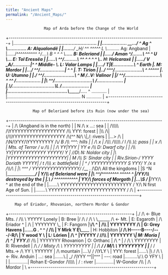 ```yaml
---
title: "Ancient Maps"
permalink: "/Ancient_Maps/"
---
```


<div>

`                 Map of Arda before the Change of the World`

+-----------------------------------------------------------------------------+
\|..............................____________...............................
\| \|................. _____...___/ ^ Ag ^ \\_............. A:
Alqualondë \| \|.......__________/ __H_/ ^^ ^^^^^ L
\\_.......... Ag: Angband \| \|....../^^^^^^^^^^ ^_/....\\ B ^ ^ ^
\\__..... B: Beleriand \| \|...../ Aman ^/.......\\ ^^ ^ U \\... E:
Tol Eressëa \| \|.....\\ ^^/.........\\ ^^ ^ ^ ^ ^ \\.. H: Helcaraxë \|
\|...../ V _A/............\|^ ^ Middle- \\. L: Valar Lamps \| \|..../
T\|_E..............\\ ^ Earth \|. M: Mordor \| \|.../
^^/.................\| ^ ^ \|. T: Tirion \| \|../
^^^/...................\\ ^ ^^^^^ \|. U: Utumno \| \|./
^^_/.....................\\ ^ M /..V: Valinor \| \|/
^^/........................\\ ^ ^^ /................. \| \|\\
^^/..........................\\ /.................. \|
\|.\\_____/.............................\\L /................... \|
\|.........................................\\_________/..... ^
............ \|
\|.......................................................... N
............ \|
+-----------------------------------------------------------------------------+

`            Map of Beleriand before its Ruin (now under the sea)`

+-----------------------------------------------------------------------------+
\| /\\ (Angband is in the north) \| \| N /\\ x ...: sea \| \|
/\\\\\\\\\\ /\YYYYYYYYYYYYYYYYYYY /\\\\ YYY: forest \| \|\\\\
/\\\|(/\\\YYYYYYYYYYYYYYYYYY /\\(^^ N/\\ \\\|,/: rivers \| \|...\> /\\
\| /\N/\YYY/\YYYYYYYYY /\\_/ B /\\\\ ^^^: hills \| \| /\\ x \| /\\\\\\
/\\\\\\\\\\ / l /\\\\ )(: pass \| \| x /\\ \| Mts. of Terror / u /\\\\
\| \| /\\ YY\|YYY \| YY e /\\\\ D: Dwarf city \| \| /\\\\
YY\|YYYYYYYYYYY YYYYY/ Y \| //D\\ N: Noldor city \| \|\\
\|YYYYYYYYYYYYYYYYYYYY\| \| M /\\\\ S: Sindar city \| \| Riv.Sirion-/
YYYY Doriath YYYYY\| / t /\\\\\\ x: battlefield \| \| ^ / YYYYYYYYYYYY S
YYY/ Y /x s /\\\\/\\ \| \|\\ ^^^ / YYYYYYYYYYYYYYYY/ /___ . /\D/\\
All the kingdoms \| \|S ^N \|_____________________/
\| _Y/\\\\ of Beleriand were \| \|\\ ^^/^^^^^^^^ ^^^^^ ^
\|____/YY/\\\\ destroyed by the \| \|.\\ / ^^^^^^^^^^^ \| YY/\\
forces of Morgoth \| \|...\\S_ / \|___/YY/\\ ^ at the end of the \|
\|.......\\ YYYYYYYYYYYYYYYYYYYYYYYY / Y/\\ N first Age of Sun. \|
\|........\\ YYYYYYYYYYYYYYYYYYYYYYYYYY / /\\ \|
+-----------------------------------------------------------------------------+

`    Map of Eriador, Rhovanion, northern Mordor & Gondor`

+-------------------------------------------------------------+ \|./ /\\
\<- Blue Mts. / /\\\\ \\ YYYYY Lonely \| B: Bree \|/ /\\ / /\\ \\
\\______ /\\ \<- Mt. \| E: Esgaroth \| /\\ Eriador ^ \| /\\ \|
YYYYYYY \\_ \| F: Fangorn \|\\__/\\ ^ \| /\\\\ \| YYYYYYYY /\\ \| G:
Grey Havens \|......G . ^ ^ / /\\\\ \| Y Mirk Y E\\______ \| H:
Hobbiton \|__/ /\\ H-----B----/---/-R/\\ \| Y wood Y \\ \| L: Lórien
\| /\\ ^ \|YYYYY / //\\\\ \| YYYYYYY \\_\| M: Moria \| /\\ ^ \| YYY
/___/ /\\\\ \| YYYYYYY Rhovanion \| O: Orthanc \| /\\ ^ \| / /\\ \\
YYYYYYYY \| R: Rivendell \| /\\ _/ / Misty /\\ \\ YYYYYYYYY \| \| /\\
__/ / M/\\ \\ YYYYYYYY \| \|___ / / Mts.-\> /\\ YY \\ YYYYYY \| /\\
mountain \|....\\/ / /\YLY \\ \| YYY: forest \|......\\ \|\\ / /\\ \\
\<- Riv. Anduin \| ...: sea \|.......\\.\| _/ /\YYY ^^\|\|^^^ \| ---:
road \|..........\\/.\\ O YFY \\ \| \| \|..............\| Rohan E-Gondor
/\\\\\\\\\\ \| / : river \|..............\| W-Gondor /\\\\ \| /\\ Mordor
\| \\ +-------------------------------------------------------------+

</div>